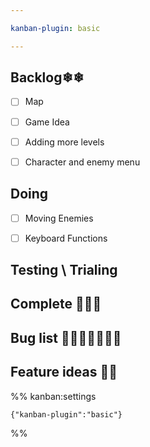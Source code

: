 ```yaml
---

kanban-plugin: basic

---
```


## Backlog❄❄

- [ ] Map
- [ ] Game Idea
- [ ] Adding more levels
- [ ] Character and enemy menu


## Doing

- [ ] Moving Enemies
- [ ] Keyboard Functions


## Testing \ Trialing



## Complete 🎈🎉✨



## Bug list 🦋🐛🦟🐜🦗🐝🐞



## Feature ideas 🧐🧐





%% kanban:settings
```
{"kanban-plugin":"basic"}
```
%%